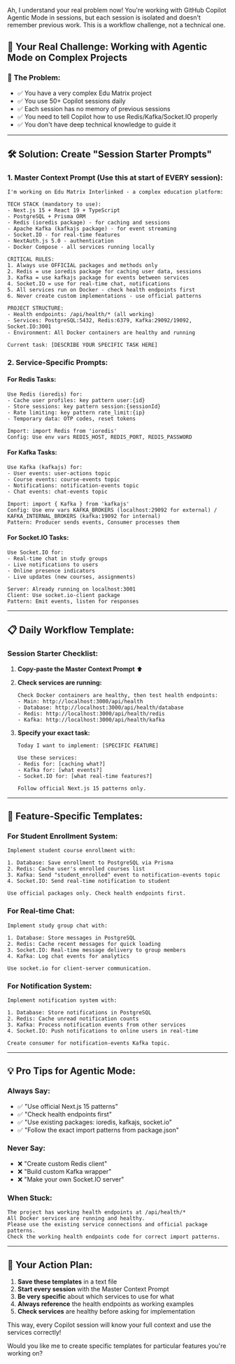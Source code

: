 Ah, I understand your real problem now! You're working with GitHub Copilot Agentic Mode in sessions, but each session is isolated and doesn't remember previous work. This is a workflow challenge, not a technical one.

## 🎯 **Your Real Challenge: Working with Agentic Mode on Complex Projects**

### 🚨 **The Problem:**
- ✅ You have a very complex Edu Matrix project
- ✅ You use 50+ Copilot sessions daily
- ✅ Each session has no memory of previous sessions
- ✅ You need to tell Copilot how to use Redis/Kafka/Socket.IO properly
- ✅ You don't have deep technical knowledge to guide it

---

## 🛠️ **Solution: Create "Session Starter Prompts"**

### **1. Master Context Prompt (Use this at start of EVERY session):**

```
I'm working on Edu Matrix Interlinked - a complex education platform:

TECH STACK (mandatory to use):
- Next.js 15 + React 19 + TypeScript
- PostgreSQL + Prisma ORM  
- Redis (ioredis package) - for caching and sessions
- Apache Kafka (kafkajs package) - for event streaming
- Socket.IO - for real-time features
- NextAuth.js 5.0 - authentication
- Docker Compose - all services running locally

CRITICAL RULES:
1. Always use OFFICIAL packages and methods only
2. Redis = use ioredis package for caching user data, sessions
3. Kafka = use kafkajs package for events between services  
4. Socket.IO = use for real-time chat, notifications
5. All services run on Docker - check health endpoints first
6. Never create custom implementations - use official patterns

PROJECT STRUCTURE:
- Health endpoints: /api/health/* (all working)
- Services: PostgreSQL:5432, Redis:6379, Kafka:29092/19092, Socket.IO:3001
- Environment: All Docker containers are healthy and running

Current task: [DESCRIBE YOUR SPECIFIC TASK HERE]
```

### **2. Service-Specific Prompts:**

#### **For Redis Tasks:**
```
Use Redis (ioredis) for:
- Cache user profiles: key pattern user:{id}
- Store sessions: key pattern session:{sessionId}  
- Rate limiting: key pattern rate_limit:{ip}
- Temporary data: OTP codes, reset tokens

Import: import Redis from 'ioredis'
Config: Use env vars REDIS_HOST, REDIS_PORT, REDIS_PASSWORD
```

#### **For Kafka Tasks:**
```
Use Kafka (kafkajs) for:
- User events: user-actions topic
- Course events: course-events topic  
- Notifications: notification-events topic
- Chat events: chat-events topic

Import: import { Kafka } from 'kafkajs'
Config: Use env vars KAFKA_BROKERS (localhost:29092 for external) / KAFKA_INTERNAL_BROKERS (kafka:19092 for internal)
Pattern: Producer sends events, Consumer processes them
```

#### **For Socket.IO Tasks:**
```
Use Socket.IO for:
- Real-time chat in study groups
- Live notifications to users
- Online presence indicators
- Live updates (new courses, assignments)

Server: Already running on localhost:3001
Client: Use socket.io-client package
Pattern: Emit events, listen for responses
```

---

## 📋 **Daily Workflow Template:**

### **Session Starter Checklist:**

1. **Copy-paste the Master Context Prompt** ⬆️
2. **Check services are running:**
   ```
   Check Docker containers are healthy, then test health endpoints:
   - Main: http://localhost:3000/api/health
   - Database: http://localhost:3000/api/health/database  
   - Redis: http://localhost:3000/api/health/redis
   - Kafka: http://localhost:3000/api/health/kafka
   ```

3. **Specify your exact task:**
   ```
   Today I want to implement: [SPECIFIC FEATURE]
   
   Use these services:
   - Redis for: [caching what?]
   - Kafka for: [what events?] 
   - Socket.IO for: [what real-time features?]
   
   Follow official Next.js 15 patterns only.
   ```

---

## 🎯 **Feature-Specific Templates:**

### **For Student Enrollment System:**
```
Implement student course enrollment with:

1. Database: Save enrollment to PostgreSQL via Prisma
2. Redis: Cache user's enrolled courses list  
3. Kafka: Send "student_enrolled" event to notification-events topic
4. Socket.IO: Send real-time notification to student

Use official packages only. Check health endpoints first.
```

### **For Real-time Chat:**
```
Implement study group chat with:

1. Database: Store messages in PostgreSQL
2. Redis: Cache recent messages for quick loading
3. Socket.IO: Real-time message delivery to group members
4. Kafka: Log chat events for analytics

Use socket.io for client-server communication.
```

### **For Notification System:**
```
Implement notification system with:

1. Database: Store notifications in PostgreSQL
2. Redis: Cache unread notification counts
3. Kafka: Process notification events from other services
4. Socket.IO: Push notifications to online users in real-time

Create consumer for notification-events Kafka topic.
```

---

## 💡 **Pro Tips for Agentic Mode:**

### **Always Say:**
- ✅ "Use official Next.js 15 patterns"
- ✅ "Check health endpoints first"  
- ✅ "Use existing packages: ioredis, kafkajs, socket.io"
- ✅ "Follow the exact import patterns from package.json"

### **Never Say:**
- ❌ "Create custom Redis client"
- ❌ "Build custom Kafka wrapper"
- ❌ "Make your own Socket.IO server"

### **When Stuck:**
```
The project has working health endpoints at /api/health/* 
All Docker services are running and healthy.
Please use the existing service connections and official package patterns.
Check the working health endpoints code for correct import patterns.
```

---

## 🎯 **Your Action Plan:**

1. **Save these templates** in a text file
2. **Start every session** with the Master Context Prompt
3. **Be very specific** about which services to use for what
4. **Always reference** the health endpoints as working examples
5. **Check services** are healthy before asking for implementation

This way, every Copilot session will know your full context and use the services correctly! 

Would you like me to create specific templates for particular features you're working on?